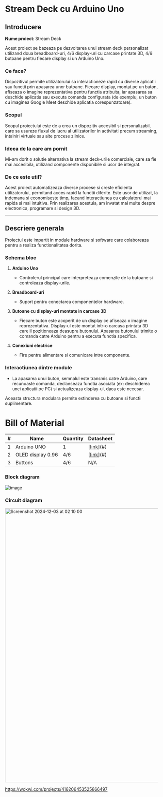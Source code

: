 # Stream Deck cu Arduino Uno

## Introducere

**Nume proiect**: Stream Deck

Acest proiect se bazeaza pe dezvoltarea unui stream deck personalizat utilizand doua breadboard-uri, 4/6 display-uri cu carcase printate 3D, 4/6 butoane pentru fiecare display si un Arduino Uno.  

### Ce face?  
Dispozitivul permite utilizatorului sa interactioneze rapid cu diverse aplicatii sau functii prin apasarea unor butoane. Fiecare display, montat pe un buton, afiseaza o imagine reprezentativa pentru functia atribuita, iar apasarea sa deschide aplicatia sau executa comanda configurata (de exemplu, un buton cu imaginea Google Meet deschide aplicatia corespunzatoare).  

### Scopul  
Scopul proiectului este de a crea un dispozitiv accesibil si personalizabil, care sa usureze fluxul de lucru al utilizatorilor in activitati precum streaming, intalniri virtuale sau alte procese zilnice.  

### Ideea de la care am pornit  
Mi-am dorit o solutie alternativa la stream deck-urile comerciale, care sa fie mai accesibila, utilizand componente disponibile si usor de integrat.  

### De ce este util?  
Acest proiect automatizeaza diverse procese si creste eficienta utilizatorului, permitand acces rapid la functii diferite. Este usor de utilizat, la indemana si economiseste timp, facand interactiunea cu calculatorul mai rapida si mai intuitiva. Prin realizarea acestuia, am invatat mai multe despre electronica, programare si design 3D.   

---

## Descriere generala

Proiectul este impartit in module hardware si software care colaboreaza pentru a realiza functionalitatea dorita.  

### Schema bloc

1. **Arduino Uno**  
   - Controlerul principal care interpreteaza comenzile de la butoane si controleaza display-urile.  

2. **Breadboard-uri**  
   - Suport pentru conectarea componentelor hardware.  

3. **Butoane cu display-uri montate in carcase 3D**  
   - Fiecare buton este acoperit de un display ce afiseaza o imagine reprezentativa. Display-ul este montat intr-o carcasa printata 3D care il pozitioneaza deasupra butonului. Apasarea butonului trimite o comanda catre Arduino pentru a executa functia specifica.  

4. **Conexiuni electrice**  
   - Fire pentru alimentare si comunicare intre componente.  

### Interactiunea dintre module  
- La apasarea unui buton, semnalul este transmis catre Arduino, care recunoaste comanda, declanseaza functia asociata (ex: deschiderea unei aplicatii pe PC) si actualizeaza display-ul, daca este necesar.  

Aceasta structura modulara permite extinderea cu butoane si functii suplimentare.  

# Bill of Material

| #  | Name                     | Quantity | Datasheet |
|----|--------------------------|----------|-----------|
| 1  | Arduino UNO              | 1        | [[link](https://docs.arduino.cc/resources/datasheets/A000066-datasheet.pdf)](#) |
| 2  | OLED display 0.96        | 4/6      | [[link](https://www.mouser.com/datasheet/2/1398/Soldered_333099-3395096.pdf?srsltid=AfmBOoqfmm8QoUOllGy6ovOIXSHeqZtmY5EUTcmRMYY_mUVvcQQgWZ8b)](#) |
| 3  | Buttons                  | 4/6      | N/A       |

### Block diagram
![image](https://github.com/user-attachments/assets/f14e48fe-eef5-4293-a3b2-4a7a3a3dc538)

### Circuit diagram
<img width="900" alt="Screenshot 2024-12-03 at 02 10 00" src="https://github.com/user-attachments/assets/fef912ea-c0c5-4249-b9b1-13b8d5b6e6f2">

https://wokwi.com/projects/416206453525866497

